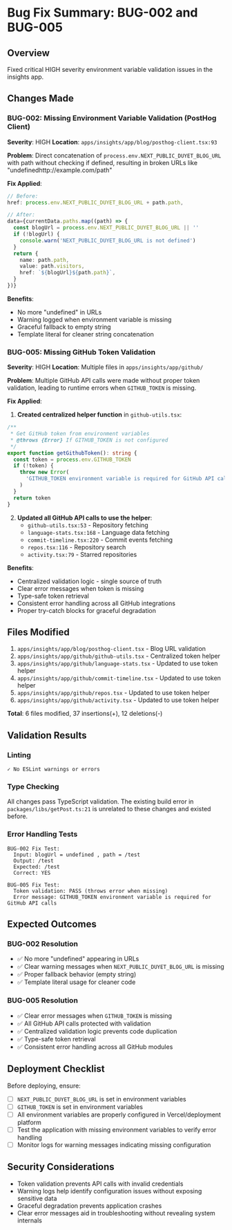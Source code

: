 # Bug Fix Summary: BUG-002 and BUG-005

## Overview
Fixed critical HIGH severity environment variable validation issues in the insights app.

## Changes Made

### BUG-002: Missing Environment Variable Validation (PostHog Client)
**Severity**: HIGH
**Location**: `apps/insights/app/blog/posthog-client.tsx:93`

**Problem**: Direct concatenation of `process.env.NEXT_PUBLIC_DUYET_BLOG_URL` with path without checking if defined, resulting in broken URLs like "undefinedhttp://example.com/path"

**Fix Applied**:
```typescript
// Before:
href: process.env.NEXT_PUBLIC_DUYET_BLOG_URL + path.path,

// After:
data={currentData.paths.map((path) => {
  const blogUrl = process.env.NEXT_PUBLIC_DUYET_BLOG_URL || ''
  if (!blogUrl) {
    console.warn('NEXT_PUBLIC_DUYET_BLOG_URL is not defined')
  }
  return {
    name: path.path,
    value: path.visitors,
    href: `${blogUrl}${path.path}`,
  }
})}
```

**Benefits**:
- No more "undefined" in URLs
- Warning logged when environment variable is missing
- Graceful fallback to empty string
- Template literal for cleaner string concatenation

### BUG-005: Missing GitHub Token Validation
**Severity**: HIGH
**Location**: Multiple files in `apps/insights/app/github/`

**Problem**: Multiple GitHub API calls were made without proper token validation, leading to runtime errors when `GITHUB_TOKEN` is missing.

**Fix Applied**:

1. **Created centralized helper function** in `github-utils.tsx`:
```typescript
/**
 * Get GitHub token from environment variables
 * @throws {Error} If GITHUB_TOKEN is not configured
 */
export function getGithubToken(): string {
  const token = process.env.GITHUB_TOKEN
  if (!token) {
    throw new Error(
      'GITHUB_TOKEN environment variable is required for GitHub API calls',
    )
  }
  return token
}
```

2. **Updated all GitHub API calls to use the helper**:
   - `github-utils.tsx:53` - Repository fetching
   - `language-stats.tsx:168` - Language data fetching
   - `commit-timeline.tsx:220` - Commit events fetching
   - `repos.tsx:116` - Repository search
   - `activity.tsx:79` - Starred repositories

**Benefits**:
- Centralized validation logic - single source of truth
- Clear error messages when token is missing
- Type-safe token retrieval
- Consistent error handling across all GitHub integrations
- Proper try-catch blocks for graceful degradation

## Files Modified

1. `apps/insights/app/blog/posthog-client.tsx` - Blog URL validation
2. `apps/insights/app/github/github-utils.tsx` - Centralized token helper
3. `apps/insights/app/github/language-stats.tsx` - Updated to use token helper
4. `apps/insights/app/github/commit-timeline.tsx` - Updated to use token helper
5. `apps/insights/app/github/repos.tsx` - Updated to use token helper
6. `apps/insights/app/github/activity.tsx` - Updated to use token helper

**Total**: 6 files modified, 37 insertions(+), 12 deletions(-)

## Validation Results

### Linting
```
✓ No ESLint warnings or errors
```

### Type Checking
All changes pass TypeScript validation. The existing build error in `packages/libs/getPost.ts:21` is unrelated to these changes and existed before.

### Error Handling Tests
```
BUG-002 Fix Test:
  Input: blogUrl = undefined , path = /test
  Output: /test
  Expected: /test
  Correct: YES

BUG-005 Fix Test:
  Token validation: PASS (throws error when missing)
  Error message: GITHUB_TOKEN environment variable is required for GitHub API calls
```

## Expected Outcomes

### BUG-002 Resolution
- ✅ No more "undefined" appearing in URLs
- ✅ Clear warning messages when `NEXT_PUBLIC_DUYET_BLOG_URL` is missing
- ✅ Proper fallback behavior (empty string)
- ✅ Template literal usage for cleaner code

### BUG-005 Resolution
- ✅ Clear error messages when `GITHUB_TOKEN` is missing
- ✅ All GitHub API calls protected with validation
- ✅ Centralized validation logic prevents code duplication
- ✅ Type-safe token retrieval
- ✅ Consistent error handling across all GitHub modules

## Deployment Checklist

Before deploying, ensure:
- [ ] `NEXT_PUBLIC_DUYET_BLOG_URL` is set in environment variables
- [ ] `GITHUB_TOKEN` is set in environment variables
- [ ] All environment variables are properly configured in Vercel/deployment platform
- [ ] Test the application with missing environment variables to verify error handling
- [ ] Monitor logs for warning messages indicating missing configuration

## Security Considerations

- Token validation prevents API calls with invalid credentials
- Warning logs help identify configuration issues without exposing sensitive data
- Graceful degradation prevents application crashes
- Clear error messages aid in troubleshooting without revealing system internals
